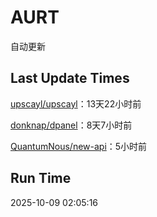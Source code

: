 # AURT

自动更新


## Last Update Times

[upscayl/upscayl](https://github.com/upscayl/upscayl)：13天22小时前

[donknap/dpanel](https://github.com/donknap/dpanel)：8天7小时前

[QuantumNous/new-api](https://github.com/QuantumNous/new-api)：5小时前


## Run Time
2025-10-09 02:05:16
